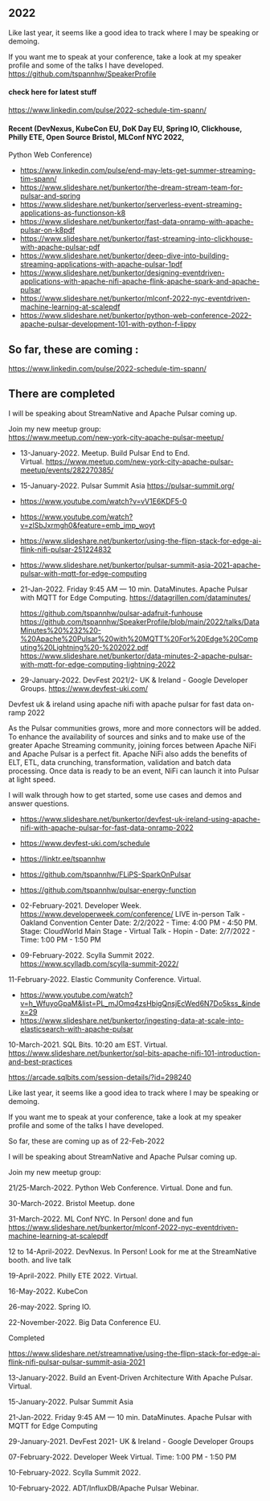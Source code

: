 ## 2022


Like last year, it seems like a good idea to track where I may be speaking or demoing.


If you want me to speak at your conference, take a look at my speaker profile and some of the talks I have developed.
https://github.com/tspannhw/SpeakerProfile

#### check here for latest stuff

https://www.linkedin.com/pulse/2022-schedule-tim-spann/

#### Recent (DevNexus, KubeCon EU, DoK Day EU, Spring IO, Clickhouse, Philly ETE, Open Source Bristol, MLConf NYC 2022,
   Python Web Conference)

* https://www.linkedin.com/pulse/end-may-lets-get-summer-streaming-tim-spann/
* https://www.slideshare.net/bunkertor/the-dream-stream-team-for-pulsar-and-spring
* https://www.slideshare.net/bunkertor/serverless-event-streaming-applications-as-functionson-k8
* https://www.slideshare.net/bunkertor/fast-data-onramp-with-apache-pulsar-on-k8pdf
* https://www.slideshare.net/bunkertor/fast-streaming-into-clickhouse-with-apache-pulsar-pdf
* https://www.slideshare.net/bunkertor/deep-dive-into-building-streaming-applications-with-apache-pulsar-1pdf
* https://www.slideshare.net/bunkertor/designing-eventdriven-applications-with-apache-nifi-apache-flink-apache-spark-and-apache-pulsar
* https://www.slideshare.net/bunkertor/mlconf-2022-nyc-eventdriven-machine-learning-at-scalepdf
* https://www.slideshare.net/bunkertor/python-web-conference-2022-apache-pulsar-development-101-with-python-f-lippy

## So far, these are coming :

https://www.linkedin.com/pulse/2022-schedule-tim-spann/

## There are completed

I will be speaking about StreamNative and Apache Pulsar coming up.

Join my new meetup group:   
https://www.meetup.com/new-york-city-apache-pulsar-meetup/

* 13-January-2022.  Meetup.  Build Pulsar End to End.  
Virtual. https://www.meetup.com/new-york-city-apache-pulsar-meetup/events/282270385/

* 15-January-2022. Pulsar Summit Asia https://pulsar-summit.org/
* https://www.youtube.com/watch?v=vV1E6KDF5-0
* https://www.youtube.com/watch?v=zlSbJxrmgh0&feature=emb_imp_woyt
* https://www.slideshare.net/bunkertor/using-the-flipn-stack-for-edge-ai-flink-nifi-pulsar-251224832
* https://www.slideshare.net/bunkertor/pulsar-summit-asia-2021-apache-pulsar-with-mqtt-for-edge-computing


* 21-Jan-2022.  Friday 9:45 AM — 10 min.  DataMinutes. Apache Pulsar with MQTT for Edge Computing.  https://datagrillen.com/dataminutes/
  
  https://github.com/tspannhw/pulsar-adafruit-funhouse
  https://github.com/tspannhw/SpeakerProfile/blob/main/2022/talks/DataMinutes%20%232%20-%20Apache%20Pulsar%20with%20MQTT%20For%20Edge%20Computing%20Lightning%20-%202022.pdf
https://www.slideshare.net/bunkertor/data-minutes-2-apache-pulsar-with-mqtt-for-edge-computing-lightning-2022

* 29-January-2022.  DevFest 2021/2- UK & Ireland - Google Developer Groups. https://www.devfest-uki.com/

Devfest uk & ireland using apache nifi with apache pulsar for fast data on-ramp 2022

As the Pulsar communities grows, more and more connectors will be added. To enhance the availability of sources and sinks and to make use of the greater Apache Streaming community, joining forces between Apache NiFi and Apache Pulsar is a perfect fit. Apache NiFi also adds the benefits of ELT, ETL, data crunching, transformation, validation and batch data processing. Once data is ready to be an event, NiFi can launch it into Pulsar at light speed.

I will walk through how to get started, some use cases and demos and answer questions.

* https://www.slideshare.net/bunkertor/devfest-uk-ireland-using-apache-nifi-with-apache-pulsar-for-fast-data-onramp-2022
* https://www.devfest-uki.com/schedule
* https://linktr.ee/tspannhw
* https://github.com/tspannhw/FLiPS-SparkOnPulsar
* https://github.com/tspannhw/pulsar-energy-function

* 02-February-2021. Developer Week. https://www.developerweek.com/conference/ LIVE in-person Talk - Oakland Convention Center Date: 2/2/2022 - Time: 4:00 PM - 4:50 PM.  Stage: CloudWorld Main Stage - Virtual Talk - Hopin - Date: 2/7/2022 - Time: 1:00 PM - 1:50 PM

* 09-February-2022.   Scylla Summit 2022.   https://www.scylladb.com/scylla-summit-2022/

11-February-2022.  Elastic Community Conference.  Virtual.

* https://www.youtube.com/watch?v=h_WfuyoGpaM&list=PL_mJOmq4zsHbigQnsjEcWed6N7Do5kss_&index=29
* https://www.slideshare.net/bunkertor/ingesting-data-at-scale-into-elasticsearch-with-apache-pulsar

10-March-2021. SQL Bits.    10:20 am EST.  Virtual.
https://www.slideshare.net/bunkertor/sql-bits-apache-nifi-101-introduction-and-best-practices

https://arcade.sqlbits.com/session-details/?id=298240


Like last year, it seems like a good idea to track where I may be speaking or demoing.


If you want me to speak at your conference, take a look at my speaker profile and some of the talks I have developed.

So far, these are coming up as of 22-Feb-2022

I will be speaking about StreamNative and Apache Pulsar coming up.

Join my new meetup group:   



21/25-March-2022.   Python Web Conference.  Virtual.
Done and fun.

30-March-2022.  Bristol Meetup.  done

31-March-2022.   ML Conf NYC.   In Person!
done and fun
https://www.slideshare.net/bunkertor/mlconf-2022-nyc-eventdriven-machine-learning-at-scalepdf

12 to 14-April-2022.  DevNexus.   In Person!  Look for me at the StreamNative booth. and live talk



19-April-2022.   Philly ETE 2022.  Virtual.

16-May-2022.   KubeCon

26-may-2022.   Spring IO.



22-November-2022.   Big Data Conference EU.


 Completed

https://www.slideshare.net/streamnative/using-the-flipn-stack-for-edge-ai-flink-nifi-pulsar-pulsar-summit-asia-2021


13-January-2022. Build an Event-Driven Architecture With Apache Pulsar. Virtual.

15-January-2022. Pulsar Summit Asia


21-Jan-2022.  Friday 9:45 AM — 10 min.  DataMinutes. Apache Pulsar with MQTT for Edge Computing

29-January-2021. DevFest 2021- UK & Ireland - Google Developer Groups

07-February-2022.  Developer Week Virtual.  Time: 1:00 PM - 1:50 PM




10-February-2022.   Scylla Summit 2022.


10-February-2022.  ADT/InfluxDB/Apache Pulsar Webinar.



